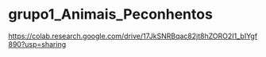 # grupo1_Animais_Peconhentos
https://colab.research.google.com/drive/17JkSNRBqac82jt8hZORO2I1_bIYgf890?usp=sharing
